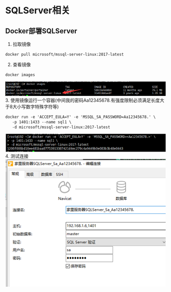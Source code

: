 # SQLServer相关
## Docker部署SQLServer
1. 拉取镜像
```
docker pull microsoft/mssql-server-linux:2017-latest
```
2. 查看镜像
```
docker images
```  
![](2022-02-22-21-53-07.png)  
3. 使用镜像运行一个容器(中间我的密码Aa12345678.有强度限制必须满足长度大于8大小写数字特殊字符等)
```
docker run -e 'ACCEPT_EULA=Y' -e 'MSSQL_SA_PASSWORD=Aa12345678.' \
   -p 1401:1433 --name sql1 \
   -d microsoft/mssql-server-linux:2017-latest
```  
![](2022-02-22-22-00-08.png)   
4. 测试连接  
![](2022-02-22-22-13-26.png)